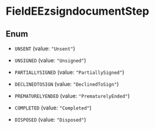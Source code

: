 

# FieldEEzsigndocumentStep

## Enum


* `UNSENT` (value: `"Unsent"`)

* `UNSIGNED` (value: `"Unsigned"`)

* `PARTIALLYSIGNED` (value: `"PartiallySigned"`)

* `DECLINEDTOSIGN` (value: `"DeclinedToSign"`)

* `PREMATURELYENDED` (value: `"PrematurelyEnded"`)

* `COMPLETED` (value: `"Completed"`)

* `DISPOSED` (value: `"Disposed"`)




